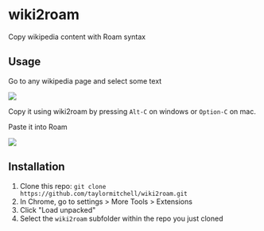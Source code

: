 # wiki2roam

Copy wikipedia content with Roam syntax

## Usage

Go to any wikipedia page and select some text

![](images/wikipedia_selection.png)

Copy it using wiki2roam by pressing `Alt-C` on windows or `Option-C` on mac.

Paste it into Roam

![](images/roam_pasted.png)


## Installation

1. Clone this repo: `git clone https://github.com/taylormitchell/wiki2roam.git`
2. In Chrome, go to settings > More Tools > Extensions
3. Click "Load unpacked"
3. Select the `wiki2roam` subfolder within the repo you just cloned

